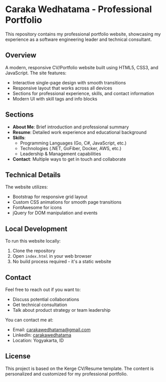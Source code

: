 # Caraka Wedhatama - Professional Portfolio

This repository contains my professional portfolio website, showcasing my experience as a software engineering leader and technical consultant.

## Overview

A modern, responsive CV/Portfolio website built using HTML5, CSS3, and JavaScript. The site features:

- Interactive single-page design with smooth transitions
- Responsive layout that works across all devices
- Sections for professional experience, skills, and contact information
- Modern UI with skill tags and info blocks

## Sections

- **About Me**: Brief introduction and professional summary
- **Resume**: Detailed work experience and educational background
- **Skills**: 
  - Programming Languages (Go, C#, JavaScript, etc.)
  - Technologies (.NET, GoFiber, Docker, AWS, etc.)
  - Leadership & Management capabilities
- **Contact**: Multiple ways to get in touch and collaborate

## Technical Details

The website utilizes:
- Bootstrap for responsive grid layout
- Custom CSS animations for smooth page transitions
- FontAwesome for icons
- jQuery for DOM manipulation and events

## Local Development

To run this website locally:
1. Clone the repository
2. Open `index.html` in your web browser
3. No build process required - it's a static website

## Contact

Feel free to reach out if you want to:
- Discuss potential collaborations
- Get technical consultation
- Talk about product strategy or team leadership

You can contact me at:
- Email: carakawedhatama@gmail.com
- LinkedIn: [carakawedhatama](https://www.linkedin.com/in/carakawedhatama/)
- Location: Yogyakarta, ID

## License

This project is based on the Kerge CV/Resume template. The content is personalized and customized for my professional portfolio.